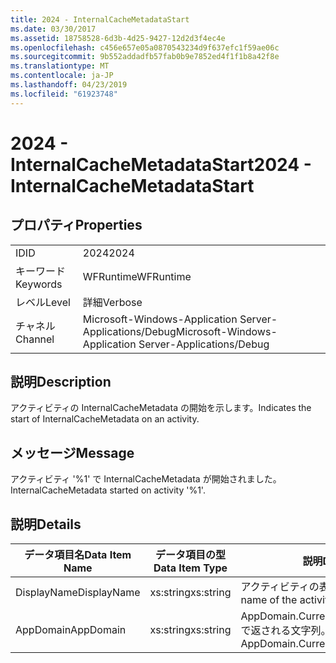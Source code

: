 ```yaml
---
title: 2024 - InternalCacheMetadataStart
ms.date: 03/30/2017
ms.assetid: 18758528-6d3b-4d25-9427-12d2d3f4ec4e
ms.openlocfilehash: c456e657e05a0870543234d9f637efc1f59ae06c
ms.sourcegitcommit: 9b552addadfb57fab0b9e7852ed4f1f1b8a42f8e
ms.translationtype: MT
ms.contentlocale: ja-JP
ms.lasthandoff: 04/23/2019
ms.locfileid: "61923748"
---
```

# <a name="2024---internalcachemetadatastart"></a><span data-ttu-id="69042-102">2024 - InternalCacheMetadataStart</span><span class="sxs-lookup"><span data-stu-id="69042-102">2024 - InternalCacheMetadataStart</span></span>
## <a name="properties"></a><span data-ttu-id="69042-103">プロパティ</span><span class="sxs-lookup"><span data-stu-id="69042-103">Properties</span></span>  
  
|||  
|-|-|  
|<span data-ttu-id="69042-104">ID</span><span class="sxs-lookup"><span data-stu-id="69042-104">ID</span></span>|<span data-ttu-id="69042-105">2024</span><span class="sxs-lookup"><span data-stu-id="69042-105">2024</span></span>|  
|<span data-ttu-id="69042-106">キーワード</span><span class="sxs-lookup"><span data-stu-id="69042-106">Keywords</span></span>|<span data-ttu-id="69042-107">WFRuntime</span><span class="sxs-lookup"><span data-stu-id="69042-107">WFRuntime</span></span>|  
|<span data-ttu-id="69042-108">レベル</span><span class="sxs-lookup"><span data-stu-id="69042-108">Level</span></span>|<span data-ttu-id="69042-109">詳細</span><span class="sxs-lookup"><span data-stu-id="69042-109">Verbose</span></span>|  
|<span data-ttu-id="69042-110">チャネル</span><span class="sxs-lookup"><span data-stu-id="69042-110">Channel</span></span>|<span data-ttu-id="69042-111">Microsoft-Windows-Application Server-Applications/Debug</span><span class="sxs-lookup"><span data-stu-id="69042-111">Microsoft-Windows-Application Server-Applications/Debug</span></span>|  
  
## <a name="description"></a><span data-ttu-id="69042-112">説明</span><span class="sxs-lookup"><span data-stu-id="69042-112">Description</span></span>  
 <span data-ttu-id="69042-113">アクティビティの InternalCacheMetadata の開始を示します。</span><span class="sxs-lookup"><span data-stu-id="69042-113">Indicates the start of InternalCacheMetadata on an activity.</span></span>  
  
## <a name="message"></a><span data-ttu-id="69042-114">メッセージ</span><span class="sxs-lookup"><span data-stu-id="69042-114">Message</span></span>  
 <span data-ttu-id="69042-115">アクティビティ '%1' で InternalCacheMetadata が開始されました。</span><span class="sxs-lookup"><span data-stu-id="69042-115">InternalCacheMetadata started on activity '%1'.</span></span>  
  
## <a name="details"></a><span data-ttu-id="69042-116">説明</span><span class="sxs-lookup"><span data-stu-id="69042-116">Details</span></span>  
  
|<span data-ttu-id="69042-117">データ項目名</span><span class="sxs-lookup"><span data-stu-id="69042-117">Data Item Name</span></span>|<span data-ttu-id="69042-118">データ項目の型</span><span class="sxs-lookup"><span data-stu-id="69042-118">Data Item Type</span></span>|<span data-ttu-id="69042-119">説明</span><span class="sxs-lookup"><span data-stu-id="69042-119">Description</span></span>|  
|--------------------|--------------------|-----------------|  
|<span data-ttu-id="69042-120">DisplayName</span><span class="sxs-lookup"><span data-stu-id="69042-120">DisplayName</span></span>|<span data-ttu-id="69042-121">xs:string</span><span class="sxs-lookup"><span data-stu-id="69042-121">xs:string</span></span>|<span data-ttu-id="69042-122">アクティビティの表示名。</span><span class="sxs-lookup"><span data-stu-id="69042-122">The display name of the activity.</span></span>|  
|<span data-ttu-id="69042-123">AppDomain</span><span class="sxs-lookup"><span data-stu-id="69042-123">AppDomain</span></span>|<span data-ttu-id="69042-124">xs:string</span><span class="sxs-lookup"><span data-stu-id="69042-124">xs:string</span></span>|<span data-ttu-id="69042-125">AppDomain.CurrentDomain.FriendlyName で返される文字列。</span><span class="sxs-lookup"><span data-stu-id="69042-125">The string returned by AppDomain.CurrentDomain.FriendlyName.</span></span>|
